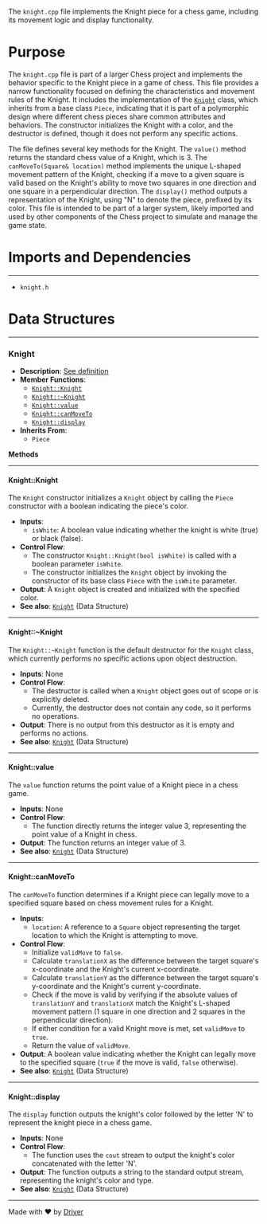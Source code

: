 <!--------------------------------------------------------------------------------->
<!-- IMPORTANT: This file is auto-generated by Driver (https://driver.ai). -------->
<!-- Manual edits may be overwritten on future commits. --------------------------->
<!--------------------------------------------------------------------------------->

The `knight.cpp` file implements the Knight piece for a chess game, including its movement logic and display functionality.

# Purpose
The `knight.cpp` file is part of a larger Chess project and implements the behavior specific to the Knight piece in a game of chess. This file provides a narrow functionality focused on defining the characteristics and movement rules of the Knight. It includes the implementation of the [`Knight`](#KnightKnight) class, which inherits from a base class `Piece`, indicating that it is part of a polymorphic design where different chess pieces share common attributes and behaviors. The constructor initializes the Knight with a color, and the destructor is defined, though it does not perform any specific actions.

The file defines several key methods for the Knight. The `value()` method returns the standard chess value of a Knight, which is 3. The `canMoveTo(Square& location)` method implements the unique L-shaped movement pattern of the Knight, checking if a move to a given square is valid based on the Knight's ability to move two squares in one direction and one square in a perpendicular direction. The `display()` method outputs a representation of the Knight, using "N" to denote the piece, prefixed by its color. This file is intended to be part of a larger system, likely imported and used by other components of the Chess project to simulate and manage the game state.
# Imports and Dependencies

---
- `knight.h`


# Data Structures

---
### Knight<!-- {{#data_structure:Knight}} -->
- **Description**: [See definition](knight.h.md#Knight)
- **Member Functions**:
    - [`Knight::Knight`](#KnightKnight)
    - [`Knight::~Knight`](#KnightKnight)
    - [`Knight::value`](#Knightvalue)
    - [`Knight::canMoveTo`](#KnightcanMoveTo)
    - [`Knight::display`](#Knightdisplay)
- **Inherits From**:
    - `Piece`

**Methods**

---
#### Knight::Knight<!-- {{#callable:Knight::Knight}} -->
The `Knight` constructor initializes a `Knight` object by calling the `Piece` constructor with a boolean indicating the piece's color.
- **Inputs**:
    - `isWhite`: A boolean value indicating whether the knight is white (true) or black (false).
- **Control Flow**:
    - The constructor `Knight::Knight(bool isWhite)` is called with a boolean parameter `isWhite`.
    - The constructor initializes the `Knight` object by invoking the constructor of its base class `Piece` with the `isWhite` parameter.
- **Output**: A `Knight` object is created and initialized with the specified color.
- **See also**: [`Knight`](knight.h.md#Knight)  (Data Structure)


---
#### Knight::\~Knight<!-- {{#callable:Knight::~Knight}} -->
The `Knight::~Knight` function is the default destructor for the `Knight` class, which currently performs no specific actions upon object destruction.
- **Inputs**: None
- **Control Flow**:
    - The destructor is called when a `Knight` object goes out of scope or is explicitly deleted.
    - Currently, the destructor does not contain any code, so it performs no operations.
- **Output**: There is no output from this destructor as it is empty and performs no actions.
- **See also**: [`Knight`](knight.h.md#Knight)  (Data Structure)


---
#### Knight::value<!-- {{#callable:Knight::value}} -->
The `value` function returns the point value of a Knight piece in a chess game.
- **Inputs**: None
- **Control Flow**:
    - The function directly returns the integer value 3, representing the point value of a Knight in chess.
- **Output**: The function returns an integer value of 3.
- **See also**: [`Knight`](knight.h.md#Knight)  (Data Structure)


---
#### Knight::canMoveTo<!-- {{#callable:Knight::canMoveTo}} -->
The `canMoveTo` function determines if a Knight piece can legally move to a specified square based on chess movement rules for a Knight.
- **Inputs**:
    - `location`: A reference to a `Square` object representing the target location to which the Knight is attempting to move.
- **Control Flow**:
    - Initialize `validMove` to `false`.
    - Calculate `translationX` as the difference between the target square's x-coordinate and the Knight's current x-coordinate.
    - Calculate `translationY` as the difference between the target square's y-coordinate and the Knight's current y-coordinate.
    - Check if the move is valid by verifying if the absolute values of `translationY` and `translationX` match the Knight's L-shaped movement pattern (1 square in one direction and 2 squares in the perpendicular direction).
    - If either condition for a valid Knight move is met, set `validMove` to `true`.
    - Return the value of `validMove`.
- **Output**: A boolean value indicating whether the Knight can legally move to the specified square (`true` if the move is valid, `false` otherwise).
- **See also**: [`Knight`](knight.h.md#Knight)  (Data Structure)


---
#### Knight::display<!-- {{#callable:Knight::display}} -->
The `display` function outputs the knight's color followed by the letter 'N' to represent the knight piece in a chess game.
- **Inputs**: None
- **Control Flow**:
    - The function uses the `cout` stream to output the knight's color concatenated with the letter 'N'.
- **Output**: The function outputs a string to the standard output stream, representing the knight's color and type.
- **See also**: [`Knight`](knight.h.md#Knight)  (Data Structure)




---
Made with ❤️ by [Driver](https://www.driver.ai/)